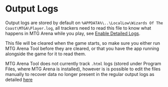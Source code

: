 # Output Logs

Output logs are stored by default on `%APPDATA%\..\LocalLow\Wizards Of The Coast\MTGA\Player.log`, all trackers need to read this file to know what happens in MTG Arena while you play, see [Enable Detailed Logs](./installation#enable-detailed-logs).

This file will be cleared when the game starts, so make sure you either run MTG Arena Tool before they are cleared, or that you have the app running alongside the game for it to read them.

MTG Arena Tool does not currently track `.html` logs (stored under Program Files, where MTG Arena is installed), however is is possible to edit the files manually to recover data no longer present in the regular output logs as detailed [here]()

